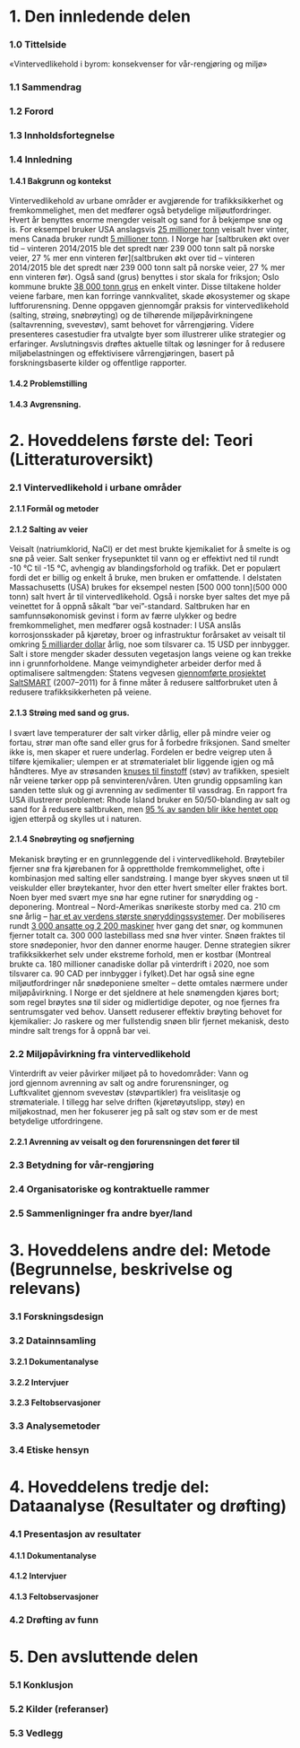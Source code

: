
# 1. Den innledende delen

### 1.0 Tittelside

«Vintervedlikehold i byrom: konsekvenser for vår-rengjøring og miljø»

### 1.1	Sammendrag

### 1.2	Forord
### 1.3	Innholdsfortegnelse
###  1.4	Innledning

#### 1.4.1 Bakgrunn og kontekst

Vintervedlikehold av urbane områder er avgjørende for trafikksikkerhet og fremkommelighet, men det medfører også betydelige miljøutfordringer. Hvert år benyttes enorme mengder veisalt og sand for å bekjempe snø og is. For eksempel bruker USA anslagsvis [25 millioner tonn](https://www.johnson.k-state.edu/programs/lawn-garden/agent-articles-fact-sheets-and-more/agent-articles/environment/the-great-salt-debate.html#:~:text=The%20Kansas%20Department%20of%20Transportation,tons%20of%20salt%20per%20year) veisalt hver vinter, mens Canada bruker rundt [5 millioner tonn](https://www.canada.ca/en/environment-climate-change/services/pollutants/road-salts/code-practice-environmental-management.html). I Norge har [saltbruken økt over tid – vinteren 2014/2015 ble det spredt nær 239 000 tonn salt på norske veier, 27 % mer enn vinteren før​​](saltbruken økt over tid – vinteren 2014/2015 ble det spredt nær 239 000 tonn salt på norske veier, 27 % mer enn vinteren før​​). Også sand (grus) benyttes i stor skala for friksjon; Oslo kommune brukte [38 000 tonn grus](https://www.forskning.no/forurensning-nilu-norsk-institutt-for-luftforskning-partner/varlufta-er-full-av-svevestov/268722#:~:text=Image%3A%20Oslo%20kommune%20brukte%2038,Illustrasjonsfoto%3A%20Shutterstock%20%2F%20NTB%20Scanpix) en enkelt vinter​. Disse tiltakene holder veiene farbare, men kan forringe vannkvalitet, skade økosystemer og skape luftforurensning. Denne oppgaven gjennomgår praksis for vintervedlikehold (salting, strøing, snøbrøyting) og de tilhørende miljøpåvirkningene (saltavrenning, svevestøv), samt behovet for vårrengjøring. Videre presenteres casestudier fra utvalgte byer som illustrerer ulike strategier og erfaringer. Avslutningsvis drøftes aktuelle tiltak og løsninger for å redusere miljøbelastningen og effektivisere vårrengjøringen, basert på forskningsbaserte kilder og offentlige rapporter.
#### 1.4.2 Problemstilling

#### 1.4.3 Avgrensning.


# 2. Hoveddelens første del: Teori (Litteraturoversikt)

### 2.1 Vintervedlikehold i urbane områder
#### 2.1.1 Formål og metoder

#### 2.1.2 Salting av veier

Veisalt (natriumklorid, NaCl) er det mest brukte kjemikaliet for å smelte is og snø på veier. Salt senker frysepunktet til vann og er effektivt ned til rundt -10 °C til -15 °C, avhengig av blandingsforhold og trafikk. Det er populært fordi det er billig og enkelt å bruke, men bruken er omfattende. I delstaten Massachusetts (USA) brukes for eksempel nesten [500 000 tonn](500 000 tonn) salt hvert år til vintervedlikehold​. Også i norske byer saltes det mye på veinettet for å oppnå såkalt “bar vei”-standard. Saltbruken har en samfunnsøkonomisk gevinst i form av færre ulykker og bedre fremkommelighet, men medfører også kostnader: I USA anslås korrosjonsskader på kjøretøy, broer og infrastruktur forårsaket av veisalt til omkring [5 milliarder dollar](https://www.epa.gov/snep/winter-coming-and-it-tons-salt-our-roads#:~:text=Massachusetts%20alone%20for%20winter%20road,high%20blood%20pressure%2C%20and%20high) årlig, noe som tilsvarer ca. 15 USD per innbygger.​ Salt i store mengder skader dessuten vegetasjon langs veiene og kan trekke inn i grunnforholdene. Mange veimyndigheter arbeider derfor med å optimalisere saltmengden: Statens vegvesen [gjennomførte prosjektet SaltSMART](https://www.tu.no/artikler/vegvesenet-lovet-mindre-salt-pa-veiene-har-aldri-saltet-mer-enn-i-vinter/275700) (2007–2011) for å finne måter å redusere saltforbruket uten å redusere trafikksikkerheten på veiene. 

#### 2.1.3 Strøing med sand og grus.

I svært lave temperaturer der salt virker dårlig, eller på mindre veier og fortau, strør man ofte sand eller grus for å forbedre friksjonen. Sand smelter ikke is, men skaper et ruere underlag. Fordelen er bedre veigrep uten å tilføre kjemikalier; ulempen er at strømaterialet blir liggende igjen og må håndteres. Mye av strøsanden [knuses til finstoff](https://www.forskning.no/forurensning-nilu-norsk-institutt-for-luftforskning-partner/varlufta-er-full-av-svevestov/268722#:~:text=Image%3A%20Oslo%20kommune%20brukte%2038,Illustrasjonsfoto%3A%20Shutterstock%20%2F%20NTB%20Scanpix) (støv) av trafikken, spesielt når veiene tørker opp på senvinteren/våren.​ Uten grundig oppsamling kan sanden tette sluk og gi avrenning av sedimenter til vassdrag. En rapport fra USA illustrerer problemet: Rhode Island bruker en 50/50-blanding av salt og sand for å redusere saltbruken, men [95 % av sanden blir ikke hentet opp](https://www.epa.gov/snep/winter-coming-and-it-tons-salt-our-roads#:~:text=has%20been%20increasing%20across%20New,Other%20alternatives%20include) igjen etterpå og skylles ut i naturen​.

#### 2.1.4 Snøbrøyting og snøfjerning

Mekanisk brøyting er en grunnleggende del i vintervedlikehold. Brøytebiler fjerner snø fra kjørebanen for å opprettholde fremkommelighet, ofte i kombinasjon med salting eller sandstrøing. I mange byer skyves snøen ut til veiskulder eller brøytekanter, hvor den etter hvert smelter eller fraktes bort. Noen byer med svært mye snø har egne rutiner for snørydding og -deponering. Montreal – Nord-Amerikas snørikeste storby med ca. 210 cm snø årlig – [har et av verdens største snøryddingssystemer​](https://en.wikipedia.org/wiki/Snow_removal_in_Montreal). Der mobiliseres rundt [3 000 ansatte og 2 200 maskiner](https://phys.org/news/2023-02-montreal-snow-clearing-good-traffic-bad.pdf#:~:text=Philippe%20Sabourin,Florent%20Barbecot%2C%20a%20professor%20of) hver gang det snør, og kommunen fjerner totalt ca. 300 000 lastebillass med snø hver vinter. Snøen fraktes til store snødeponier, hvor den danner enorme hauger. Denne strategien sikrer trafikksikkerhet selv under ekstreme forhold, men er kostbar (Montreal brukte ca. 180 millioner canadiske dollar på vinterdrift i 2020, noe som tilsvarer ca. 90 CAD per innbygger i fylket).Det har også sine egne miljøutfordringer når snødeponiene smelter – dette omtales nærmere under miljøpåvirkning. I Norge er det sjeldnere at hele snømengden kjøres bort; som regel brøytes snø til sider og midlertidige depoter, og noe fjernes fra sentrumsgater ved behov. Uansett reduserer effektiv brøyting behovet for kjemikalier: Jo raskere og mer fullstendig snøen blir fjernet mekanisk, desto mindre salt trengs for å oppnå bar vei.


### 2.2 Miljøpåvirkning fra vintervedlikehold

Vinterdrift av veier påvirker miljøet på to hovedområder: Vann og jord gjennom avrenning av salt og andre forurensninger, og Luftkvalitet gjennom svevestøv (støvpartikler) fra veislitasje og strømateriale. I tillegg har selve driften (kjøretøyutslipp, støy) en miljøkostnad, men her fokuserer jeg på salt og støv som er de mest betydelige utfordringene.

#### 2.2.1 Avrenning av veisalt og den forurensningen det fører til




### 2.3 Betydning for vår-rengjøring
### 2.4 Organisatoriske og kontraktuelle rammer
### 2.5 Sammenligninger fra andre byer/land


# 3. Hoveddelens andre del: Metode (Begrunnelse, beskrivelse og relevans)

### 3.1 Forskningsdesign

### 3.2 Datainnsamling
#### 3.2.1 Dokumentanalyse

#### 3.2.2 Intervjuer

#### 3.2.3 Feltobservasjoner


### 3.3 Analysemetoder

### 3.4 Etiske hensyn

# 4. Hoveddelens tredje del: Dataanalyse (Resultater og drøfting)

### 4.1 Presentasjon av resultater

#### 4.1.1 Dokumentanalyse

#### 4.1.2 Intervjuer

#### 4.1.3 Feltobservasjoner


### 4.2 Drøfting av funn


# 5. Den avsluttende delen
### 5.1 Konklusjon

### 5.2 Kilder (referanser)

### 5.3 Vedlegg

